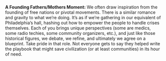 **A Founding Fathers/Mothers Moment:** We often draw inspiration from the founding of free nations or pivotal movements. There is a similar romance and gravity to what we’re doing. It’s as if we’re gathering in our equivalent of Philadelphia’s hall, hashing out how to empower the people to handle crises themselves. Each of you brings unique perspectives (some are medics, some radio techies, some community organizers, etc.), and just like those historical figures, we debate, we refine, and ultimately we agree on a blueprint. Take pride in that role. Not everyone gets to say they helped write the playbook that might save civilization (or at least communities) in its hour of need.